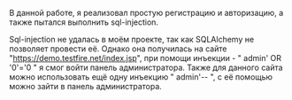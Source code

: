 В данной работе, я реализовал простую регистрацию и авторизацию, а также пытался выполнить sql-injection.

Sql-injection не удалась в моём проекте, так как SQLAlchemy не позволяет провести её.
Однако она получилась на сайте "https://demo.testfire.net/index.jsp", при помощи инъекции - " admin' OR '0'='0 " я смог войти панель администратора. Также для данного сайта можно использовать ещё одну инъекцию " admin'-- ", с её помощью можно зайти в панель администратора.
